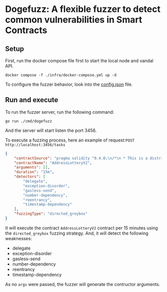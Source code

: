 # Dogefuzz: A flexible fuzzer to detect common vulnerabilities in Smart Contracts

## Setup
First, run the docker compose file first to start the local node and vandal API.
```
docker compose -f ./infra/docker-compose.yml up -d
```

To configure the fuzzer behavior, look into the [config.json](config.json) file.

## Run and execute
To run the fuzzer server, run the following command:
```
go run ./cmd/dogefuzz
```
And the server will start listen the port 3456.

To execute a fuzzing process, here an example of request:`POST http://localhost:3456/tasks`
```json
{
    "contractSource": "pragma solidity ^0.4.0;\n/*\n * This is a distributed lottery that chooses random addresses as lucky addresses. If these\n * participate, they get the jackpot: the whole balance of the contract, including the ticket\n * price. Of course one address can only win once. The owner regularly reseeds the secret\n * seed of the contract (based on which the lucky addresses are chosen), so if you did not win,\n * just wait for a reseed and try again! Contract addresses cannot play for obvious reasons.\n *\n * Jackpot chance:   1 in 8\n*/\ncontract AddressLotteryV2{\n    struct SeedComponents{\n        uint component1;\n        uint component2;\n        uint component3;\n        uint component4;\n    }\n    \n    address owner;\n    uint private secretSeed;\n    uint private lastReseed;\n    \n    uint winnerLuckyNumber = 7;\n    \n    uint public ticketPrice = 0.1 ether;\n        \n    mapping (address => bool) participated;\n\n    modifier onlyOwner() {\n        require(msg.sender == owner);\n        _;\n    }\n  \n    modifier onlyHuman() {\n        require(msg.sender == tx.origin);\n        _;\n    }\n    \n    function AddressLotteryV2() {\n        owner = msg.sender;\n        reseed(SeedComponents(12345678, 0x12345678, 0xabbaeddaacdc, 0x22222222));\n    }\n    \n    function setTicketPrice(uint newPrice) onlyOwner {\n        ticketPrice = newPrice;\n    }\n    \n    function participate() payable onlyHuman { \n        require(msg.value == ticketPrice);\n        \n        // every address can only win once, obviously\n        require(!participated[msg.sender]);\n        \n        if ( luckyNumberOfAddress(msg.sender) == winnerLuckyNumber)\n        {\n            participated[msg.sender] = true;\n            require(msg.sender.call.value(this.balance)());\n        }\n    }\n    \n    function luckyNumberOfAddress(address addr) constant returns(uint n){\n        // 1 in 8 chance\n        n = uint(keccak256(uint(addr), secretSeed)[0]) % 8;\n    }\n    \n    function reseed(SeedComponents components) internal{\n        secretSeed = uint256(keccak256(\n            components.component1,\n            components.component2,\n            components.component3,\n            components.component4\n        ));\n        lastReseed = block.number;\n    }\n    \n    function kill() onlyOwner {\n        suicide(owner);\n    }\n    \n    function forceReseed() onlyOwner{\n        SeedComponents s;\n        s.component1 = uint(msg.sender);\n        s.component2 = uint256(block.blockhash(block.number - 1));\n        s.component3 = block.number * 1337;\n        s.component4 = tx.gasprice * 7;\n        reseed(s);\n    }\n    \n    function () payable {}\n    \n    // DEBUG, DELETE BEFORE DEPLOYMENT!!\n    function _myLuckyNumber() constant returns(uint n){\n        n = luckyNumberOfAddress(msg.sender);\n    }\n}",
    "contractName": "AddressLotteryV2",
    "arguments": [],
    "duration": "15m",
    "detectors": [
        "delegate",
        "exception-disorder",
        "gasless-send",
        "number-dependency",
        "reentrancy",
        "timestamp-dependency"
    ],
    "fuzzingType": "directed_greybox"
}
```

It will execute the contract `AddressLotteryV2` contract per 15 minutes using the `directed_greybox` fuzzing strategy. And, it will detect the following weaknesses:

- delegate
- exception-disorder
- gasless-send
- number-dependency
- reentrancy
- timestamp-dependency

As no `args` were passed, the fuzzer will generate the contructor arguments.
